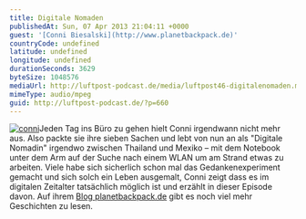 ```yaml
---
title: Digitale Nomaden
publishedAt: Sun, 07 Apr 2013 21:04:11 +0000
guest: '[Conni Biesalski](http://www.planetbackpack.de)'
countryCode: undefined
latitude: undefined
longitude: undefined
durationSeconds: 3629
byteSize: 1048576
mediaUrl: http://luftpost-podcast.de/media/luftpost46-digitalenomaden.mp3
mimeType: audio/mpeg
guid: http://luftpost-podcast.de/?p=660
---
```


[![conni](http://luftpost-podcast.de/wp-content/uploads/conni.jpg)](http://luftpost-podcast.de/wp-content/uploads/conni.jpg)Jeden Tag ins Büro zu gehen hielt Conni irgendwann nicht mehr aus. Also packte sie ihre sieben Sachen und lebt von nun an als "Digitale Nomadin" irgendwo zwischen Thailand und Mexiko – mit dem Notebook unter dem Arm auf der Suche nach einem WLAN um am Strand etwas zu arbeiten. Viele habe sich sicherlich schon mal das Gedankenexperiment gemacht und sich solch ein Leben ausgemalt, Conni zeigt dass es im digitalen Zeitalter tatsächlich möglich ist und erzählt in dieser Episode davon. Auf ihrem [Blog planetbackpack.de](http://www.planetbackpack.de) gibt es noch viel mehr Geschichten zu lesen.
